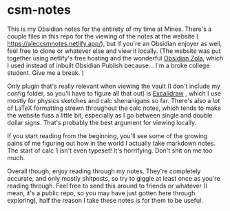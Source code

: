 # csm-notes
This is my Obsidian notes for the entirety of my time at Mines. There's a couple files in this repo for the viewing of the notes at the website ( https://aleccsmnotes.netlify.app/), but if you're an Obsidian enjoyer as well, feel free to clone or whatever else and view it locally. (The website was put together using netlify's free hosting and the wonderful [Obsidian Zola](https://github.com/ppeetteerrs/obsidian-zola), which I used instead of inbuilt Obsidian Publish because... I'm a broke college student. Give me a break. )

Only plugin that's really relevant when viewing the vault (I don't include my config folder, so you'll have to figure all that out) is [Excalidraw](https://github.com/zsviczian/obsidian-excalidraw-plugin) , which I use mostly for physics sketches and calc shenanigans so far. There's also a *lot* of LaTeX formatting strewn throughout the calc notes, which tends to make the website fuss a little bit, especially as I go between single and double dollar signs. That's probably the best argument for viewing locally.

If you start reading from the beginning, you'll see some of the growing pains of me figuring out how in the world I actually take markdown notes. The start of calc 1 isn't even typeset! It's horrifying. Don't shit on me too much.

Overall though, enjoy reading through my notes. They're completely accurate, and only mostly shitposts, so try to giggle at least once as you're reading through. Feel free to send this around to friends or whatever (I mean, it's a public repo, so you may have just gotten here through exploring), half the reason I take these notes is for them to be useful. 
